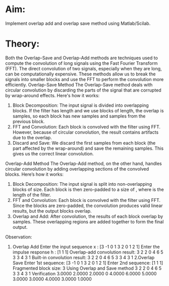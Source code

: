 # Aim:
Implement overlap add and overlap save method using Matlab/Scilab.

# Theory:
Both the Overlap-Save and Overlap-Add methods are techniques used to compute the convolution of long signals using the Fast Fourier Transform (FFT). The direct convolution of two signals, especially when they are long, can be computationally expensive. These methods allow us to break the signals into smaller blocks and use the FFT to perform the convolution more efficiently.
Overlap-Save Method
The Overlap-Save method deals with circular convolution by discarding the parts of the signal that are corrupted by wrap-around effects. Here's how it works:
1. Block Decomposition: The input signal is divided into overlapping blocks. If the filter has length and we use blocks of length, the overlap is  samples, so each block has  new samples and  samples from the previous block.
2. FFT and Convolution: Each block is convolved with the filter using FFT. However, because of circular convolution, the result contains artifacts due to the overlap.
3. Discard and Save: We discard the first samples from each block (the part affected by the wrap-around) and save the remaining samples. This gives us the correct linear convolution.

Overlap-Add Method
The Overlap-Add method, on the other hand, handles circular convolution by adding overlapping sections of the convolved blocks. Here’s how it works:
1. Block Decomposition: The input signal is split into non-overlapping blocks of size. Each block is then zero-padded to a size of , where  is the length of the filter.
2. FFT and Convolution: Each block is convolved with the filter using FFT. Since the blocks are zero-padded, the convolution produces valid linear results, but the output blocks overlap.
3. Overlap and Add: After convolution, the results of each block overlap by samples. These overlapping regions are added together to form the final output.

Observation:
1. Overlap Add
Enter the input sequence x : [3 -1 0 1 3 2 0 1 2 1]
Enter the impulse response h : [1 1 1]
Overlap-add convolution result:
     3     2     2     0     4     6     5     3     3     4     3     1
Built-in convolution result:
     3     2     2     0     4     6     5     3     3     4     3     1
2.Overlap Save
Enter 1st sequence: [3 -1 0 1 3 2 0 1 2 1]
Enter 2nd sequence: [1 1 1]
Fragmented block size: 3
Using Overlap and Save method
     3     2     2     0     4     6     5     3     3     4     3     1
Verification
    3.0000    2.0000    2.0000         0    4.0000    6.0000    5.0000    3.0000    3.0000    4.0000    3.0000    1.0000
